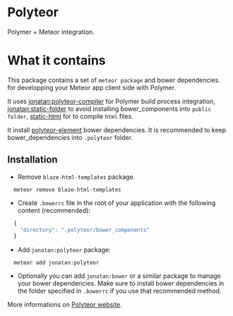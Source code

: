 # Polyteor

Polymer + Meteor integration.


# What it contains

This package contains a set of ```meteor package``` and bower dependencies. for developping your Meteor app client side with Polymer.

It uses [jonatan:polyteor-compiler]() for Polymer build process integration, [jonatan:static-folder]() to avoid installing bower_components into ```public folder```,
[static-html]() for to compile ```html``` files.

It install [polyteor-element]() bower dependencies. It is recommended to keep bower_dependencies into ```.polyteor``` folder.

## Installation

* Remove ```blaze-html-templates``` package.

```
  meteor remove blaze-html-templates
```
* Create ```.bowerrc``` file in the root of your application with the following content (recommended):

```js
  {
    "directory": ".polyteor/bower_components"
  }
```
* Add ```jonatan:polyteor``` package:
```
  meteor add jonatan:polyteor
```
* Optionally you can add ```jonatan:bower``` or a similar package to manage your bower dependencies. Make sure to install bower dependencies in the folder specified in ```.bowerrc```
if you use that recommended method.

More informations on [Polyteor website](https://polyteor.firebaseapp.com).
